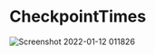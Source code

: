 # CheckpointTimes

![Screenshot 2022-01-12 011826](https://user-images.githubusercontent.com/2718628/149099528-3b2f7b8d-d0e1-4c1f-9289-da7579828d5b.png)
